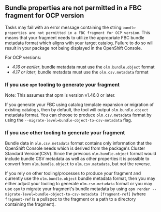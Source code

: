 
## Bundle properties are not permitted in a FBC fragment for OCP version

Tasks may fail with an error message containing the string `bundle properties are not permitted in a FBC fragment for OCP version`.  This means that your fragment needs to utilize the appropriate FBC bundle metadata format which aligns with your target catalog. Failure to do so will result in your package not being displayed in the OpenShift Console.

For OCP versions:
- _4.16 or earlier_, bundle metadata must use the `olm.bundle.object` format
- _4.17 or later_, bundle metadata must use the `olm.csv.metadata` format

### If you use `opm` tooling to generate your fragment

Note: This assumes that opm is version v1.46.0 or later.

If you generate your FBC using catalog template expansion or migration of existing catalogs, then by default, the tool will output `olm.bundle.object` metadata format.
You can choose to produce `olm.csv.metadata` format by using the `--migrate-level=bundle-object-to-csv-metadata` flag.  

### If you use other tooling to generate your fragment

Bundle data in `olm.csv.metadata` format contains only information that the OpenShift Console needs which is derived from the package's Cluster Standard Version(CSV).  Since the previous `olm.bundle.object` format would include bundle CSV metadata as well as other properties it is possible to convert from `olm.bundle.object` to `olm.csv.metadata`, but not the reverse. 

If you rely on other tooling/processes to produce your fragment and currently use the `olm.bundle.object` bundle metadata format, then you may either adjust your tooling to generate `olm.csv.metadata` format or you may use `opm` to migrate your fragment's bundle metadata by using `opm render --migrate-level=bundle-object-to-csv-metadata [fragment-ref]` (where `fragment-ref` is a pullspec to the fragment or a path to a directory containing the fragment).